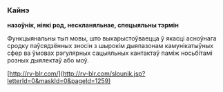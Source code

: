### Кайнэ
**назоўнік, ніякі род, нескланяльнае, спецыяльны тэрмін**

Функцыянальны тып мовы, што выкарыстоўваецца ў якасці асноўнага сродку паўсядзённых зносін з шырокім дыяпазонам камунікатыўных сфер ва ўмовах рэгулярных сацыяльных кантактаў паміж носьбітамі розных дыялектаў або моў.

<a rel="author">[http://rv-blr.com/](http://rv-blr.com/slounik.jsp?letterId=0&maskId=0&pageId=1259)</a>
